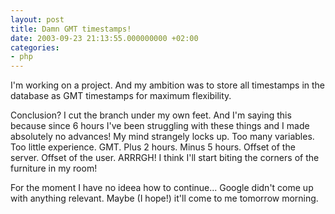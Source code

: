 ```yaml
---
layout: post
title: Damn GMT timestamps!
date: 2003-09-23 21:13:55.000000000 +02:00
categories:
- php
---
```

I'm working on a project. And my ambition was to store all timestamps in the database as GMT timestamps for maximum flexibility.

Conclusion? I cut the branch under my own feet. And I'm saying this because since 6 hours I've been struggling with these things and I made absolutely no advances! My mind strangely locks up. Too many variables. Too little experience. GMT. Plus 2 hours. Minus 5 hours. Offset of the server. Offset of the user. ARRRGH! I think I'll start biting the corners of the furniture in my room!

For the moment I have no ideea how to continue... Google didn't come up with anything relevant. Maybe (I hope!) it'll come to me tomorrow morning.

